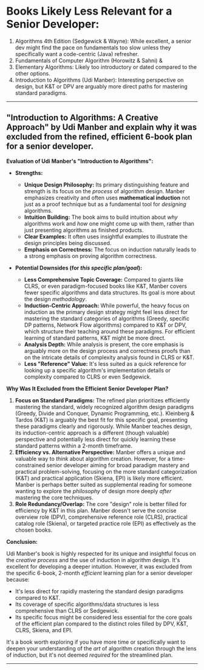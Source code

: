 # Books Likely Less Relevant for a Senior Developer:

1. Algorithms 4th Edition (Sedgewick & Wayne): While excellent, a senior dev might find the pace on fundamentals too slow unless they specifically want a code-centric (Java) refresher.
2. Fundamentals of Computer Algorithm (Horowitz & Sahni) &
3. Elementary Algorithms: Likely too introductory or dated compared to the other options.
4. Introduction to Algorithms (Udi Manber): Interesting perspective on design, but K&T or DPV are arguably more direct paths for mastering standard paradigms.

---

## "Introduction to Algorithms: A Creative Approach" by Udi Manber and explain why it was excluded from the refined, efficient 6-book plan for a senior developer.

**Evaluation of Udi Manber's "Introduction to Algorithms":**

- **Strengths:**

  - **Unique Design Philosophy:** Its primary distinguishing feature and strength is its focus on the _process_ of algorithm design. Manber emphasizes creativity and often uses **mathematical induction** not just as a proof technique but as a fundamental tool for _designing_ algorithms.
  - **Intuition Building:** The book aims to build intuition about _why_ algorithms work and _how_ one might come up with them, rather than just presenting algorithms as finished products.
  - **Clear Examples:** It often uses insightful examples to illustrate the design principles being discussed.
  - **Emphasis on Correctness:** The focus on induction naturally leads to a strong emphasis on proving algorithm correctness.

- **Potential Downsides (for _this specific plan/goal_):**
  - **Less Comprehensive Topic Coverage:** Compared to giants like CLRS, or even paradigm-focused books like K&T, Manber covers fewer specific algorithms and data structures. Its goal is more about the design _methodology_.
  - **Induction-Centric Approach:** While powerful, the heavy focus on induction as the primary design strategy might feel less direct for mastering the standard categories of algorithms (Greedy, specific DP patterns, Network Flow algorithms) compared to K&T or DPV, which structure their teaching around these paradigms. For efficient learning of standard patterns, K&T might be more direct.
  - **Analysis Depth:** While analysis is present, the core emphasis is arguably more on the design process and correctness proofs than on the intricate details of complexity analysis found in CLRS or K&T.
  - **Less "Reference" Value:** It's less suited as a quick reference for looking up a specific algorithm's implementation details or complexity compared to CLRS or even Sedgewick.

**Why Was It Excluded from the Efficient Senior Developer Plan?**

1.  **Focus on Standard Paradigms:** The refined plan prioritizes efficiently mastering the standard, widely recognized algorithm design paradigms (Greedy, Divide and Conquer, Dynamic Programming, etc.). Kleinberg & Tardos (K&T) is arguably the best fit for this specific goal, presenting these paradigms clearly and rigorously. While Manber teaches design, its induction-centric approach is a different (though valuable) perspective and potentially less direct for quickly learning these standard patterns within a 2-month timeframe.
2.  **Efficiency vs. Alternative Perspective:** Manber offers a unique and valuable way to _think_ about algorithm creation. However, for a time-constrained senior developer aiming for broad paradigm mastery and practical problem-solving, focusing on the more standard categorization (K&T) and practical application (Skiena, EPI) is likely more efficient. Manber is perhaps better suited as supplemental reading for someone wanting to explore the _philosophy_ of design more deeply _after_ mastering the core techniques.
3.  **Role Redundancy/Overlap:** The core "design" role is better filled for efficiency by K&T in this plan. Manber doesn't serve the concise overview role (DPV), comprehensive reference role (CLRS), practical catalog role (Skiena), or targeted practice role (EPI) as effectively as the chosen books.

**Conclusion:**

Udi Manber's book is highly respected for its unique and insightful focus on the _creative process_ and the use of induction in algorithm design. It's excellent for developing a deeper intuition. However, it was excluded from the specific 6-book, 2-month _efficient_ learning plan for a senior developer because:

- It's less direct for rapidly mastering the standard design paradigms compared to K&T.
- Its coverage of specific algorithms/data structures is less comprehensive than CLRS or Sedgewick.
- Its specific focus might be considered less essential for the core goals of the efficient plan compared to the distinct roles filled by DPV, K&T, CLRS, Skiena, and EPI.

It's a book worth exploring if you have more time or specifically want to deepen your understanding of the _art_ of algorithm creation through the lens of induction, but it's not deemed _required_ for the streamlined plan.

---
